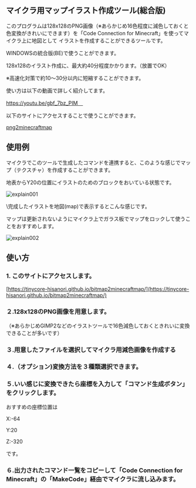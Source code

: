 ## マイクラ用マップイラスト作成ツール(総合版)

このプログラムは128x128のPNG画像（※あらかじめ16色程度に減色しておくと色変換がきれいにできます）を「Code Connection for Minecraft」を使ってマイクラ上に地図として
イラストを作成することができるツールです。

WINDOWSの統合版(BE)で使うことができます。

128x128のイラスト作成に、最大約40分程度かかります。（放置でOK）

※高速化対策で約10～30分以内に短縮することができます。

使い方は以下の動画で詳しく紹介してます。

https://youtu.be/gbf_7bz_PIM　


以下のサイトにアクセスすることで使うことができます。

[png2minecraftmap](https://tinycore-hisanori.github.io/bitmap2minecraftmap/)

## 使用例

マイクラでこのツールで生成したコマンドを連携すると、このような感じでマップ（テクスチャ）を作成することができます。

地表からY20の位置にイラストのためのブロックをおいている状態です。

![explain001](https://user-images.githubusercontent.com/30931098/117888099-9cf10800-b2ec-11eb-9fe9-f5b07771c1b4.jpg)

\完成したイラストを地図(map)で表示するとこんな感じです。


マップは更新されないようにマイクラ上でガラス板でマップをロックして使うことをおすすめします。

![explain002](https://user-images.githubusercontent.com/30931098/117888677-5fd94580-b2ed-11eb-934c-2c1e22f65b9e.jpg)



## 使い方

### 1. このサイトにアクセスします。

[https://tinycore-hisanori.github.io/bitmap2minecraftmap/](https://tinycore-hisanori.github.io/bitmap2minecraftmap/)

### ２.128x128のPNG画像を用意します。

（※あらかじめGIMP2などのイラストツールで16色減色しておくときれいに変換できることが多いです）

### ３.用意したファイルを選択してマイクラ用減色画像を作成する

### ４.（オプション)変換方法を３種類選択できます。

### ５.いい感じに変換できたら座標を入力して「コマンド生成ボタン」をクリックします。

おすすめの座標位置は

X:-64

Y:20

Z:-320

です。

### ６.出力されたコマンド一覧をコピーして「Code Connection for Minecraft」の「MakeCode」経由でマイクラに流し込みます。


